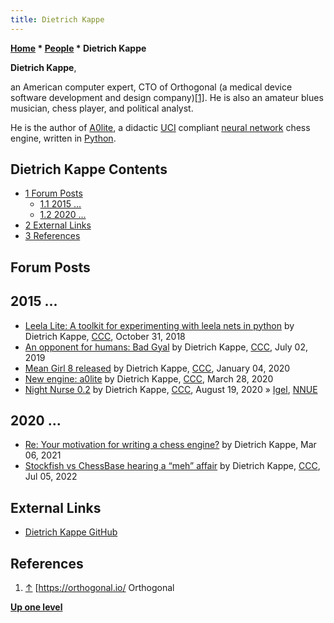 ```yaml
---
title: Dietrich Kappe
---
```

**[Home](Home "Home") * [People](People "People") * Dietrich Kappe**

**Dietrich Kappe**,

an American computer expert, CTO of Orthogonal (a medical device software development and design company)<a id="cite-note-1" href="#cite-ref-1">[1]</a>. He is also an amateur blues musician, chess player, and political analyst.

He is the author of [A0lite](A0lite "A0lite"), a didactic [UCI](UCI "UCI") compliant [neural network](Neural_Networks "Neural Networks") chess engine, written in [Python](Python "Python").

## [](File:DietrichKappe.jpg) Dietrich Kappe Contents

- [1 Forum Posts](#forum-posts)
  - [1.1 2015 ...](#2015-...)
  - [1.2 2020 ...](#2020-...)
- [2 External Links](#external-links)
- [3 References](#references)

## Forum Posts

## 2015 ...

- [Leela Lite: A toolkit for experimenting with leela nets in python](http://www.talkchess.com/forum3/viewtopic.php?f=2&t=68789) by Dietrich Kappe, [CCC](CCC "CCC"), October 31, 2018
- [An opponent for humans: Bad Gyal](http://www.talkchess.com/forum3/viewtopic.php?f=2&t=71171) by Dietrich Kappe, [CCC](CCC "CCC"), July 02, 2019
- [Mean Girl 8 released](http://www.talkchess.com/forum3/viewtopic.php?f=2&t=72723) by Dietrich Kappe, [CCC](CCC "CCC"), January 04, 2020
- [New engine: a0lite](http://www.talkchess.com/forum3/viewtopic.php?f=2&t=73495) by Dietrich Kappe, [CCC](CCC "CCC"), March 28, 2020
- [Night Nurse 0.2](http://talkchess.com/forum3/viewtopic.php?f=2&t=74837) by Dietrich Kappe, [CCC](CCC "CCC"), August 19, 2020 » [Igel](Igel "Igel"), [NNUE](NNUE "NNUE")

## 2020 ...

- [Re: Your motivation for writing a chess engine?](http://talkchess.com/forum3/viewtopic.php?f=2&t=76787) by Dietrich Kappe, Mar 06, 2021
- [Stockfish vs ChessBase hearing a “meh” affair](http://talkchess.com/forum3/viewtopic.php?f=2&t=80238) by Dietrich Kappe, [CCC](CCC "CCC"), Jul 05, 2022

## External Links

- [Dietrich Kappe GitHub](https://github.com/dkappe)

## References

1. <a id="cite-ref-1" href="#cite-note-1">↑</a> \[<https://orthogonal.io/> Orthogonal

**[Up one level](People "People")**

